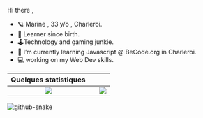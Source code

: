 Hi there , 
- :ringed_planet: Marine , 33 y/o , Charleroi. 
- :jigsaw: Learner since birth.
- :joystick:Technology and gaming junkie.
- 🌱 I’m currently learning Javascript @ BeCode.org in Charleroi.
- :computer: working on my Web Dev skills.


|                                                       Quelques statistiques                                                       |     |                                                                                                                     |
| :-------------------------------------------------------------------------------------------------------------------------------: | :-: | :-----------------------------------------------------------------------------------------------------------------: |
| ![](https://github-readme-stats.vercel.app/api/top-langs/?username=MarineFsn&theme=radical&hide_langs_below=8&count_private=true) |     | ![](https://github-readme-stats.vercel.app/api?username=MarineFsn&show_icons=true&theme=radical&count_private=true) |

<picture>
  <source media="(prefers-color-scheme: dark)" srcset="github-snake-dark.svg" />
  <source media="(prefers-color-scheme: light)" srcset="github-snake.svg" />
  <img alt="github-snake" src="github-snake.svg" />
</picture>
